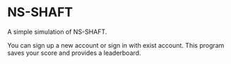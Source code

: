 # NS-SHAFT
A simple simulation of NS-SHAFT.

You can sign up a new account or sign in with exist account.
This program saves your score and provides a leaderboard.
